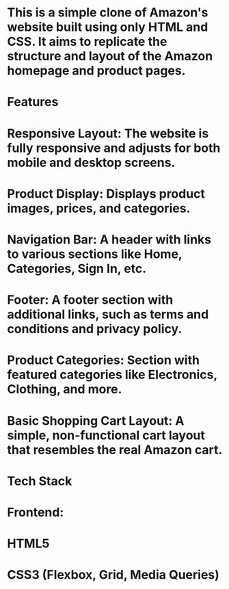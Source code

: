 # This is a simple clone of Amazon's website built using only HTML and CSS. It aims to replicate the structure and layout of the Amazon homepage and product pages.

# Features
# Responsive Layout: The website is fully responsive and adjusts for both mobile and desktop screens.
# Product Display: Displays product images, prices, and categories.
# Navigation Bar: A header with links to various sections like Home, Categories, Sign In, etc.
# Footer: A footer section with additional links, such as terms and conditions and privacy policy.
# Product Categories: Section with featured categories like Electronics, Clothing, and more.
# Basic Shopping Cart Layout: A simple, non-functional cart layout that resembles the real Amazon cart.
# Tech Stack
# Frontend:
# HTML5
# CSS3 (Flexbox, Grid, Media Queries)